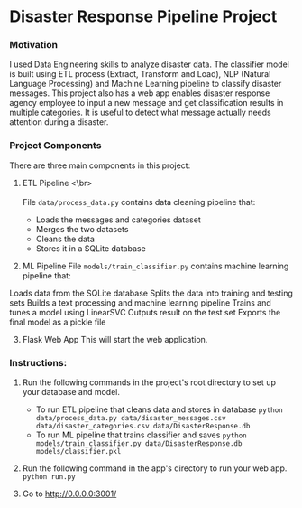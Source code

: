 # Disaster Response Pipeline Project



### Motivation
I  used Data Engineering skills to analyze disaster data. The classifier model is built using ETL process (Extract, Transform and Load), NLP (Natural Language Processing) and Machine Learning pipeline to classify disaster messages. This project also has a web app enables disaster response agency employee to input a new message and get classification results in multiple categories. It is useful to detect what message actually needs attention during a disaster.


### Project Components
There are three main components in this project:

1. ETL Pipeline <\br> </br> <br/>
File `data/process_data.py` contains data cleaning pipeline that:
    - Loads the messages and categories dataset
    - Merges the two datasets
    - Cleans the data
    - Stores it in a SQLite database

2. ML Pipeline
File `models/train_classifier.py` contains machine learning pipeline that:

Loads data from the SQLite database
Splits the data into training and testing sets
Builds a text processing and machine learning pipeline
Trains and tunes a model using LinearSVC
Outputs result on the test set
Exports the final model as a pickle file

3. Flask Web App
    This will start the web application.
    
### Instructions:
1. Run the following commands in the project's root directory to set up your database and model.

    - To run ETL pipeline that cleans data and stores in database
        `python data/process_data.py data/disaster_messages.csv data/disaster_categories.csv data/DisasterResponse.db`
    - To run ML pipeline that trains classifier and saves
        `python models/train_classifier.py data/DisasterResponse.db models/classifier.pkl`

2. Run the following command in the app's directory to run your web app.
    `python run.py`

3. Go to http://0.0.0.0:3001/
